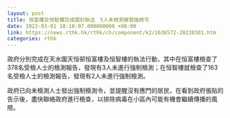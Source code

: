 ```yaml
---
layout: post
title: 恒富樓及恒智樓完成圍封執法　5人未檢測被發強檢令
date: 2022-03-01 18:10:07.000000000 +08:00
link: https://news.rthk.hk/rthk/ch/component/k2/1636572-20220301.htm
categories: rthk
---
```


政府分別完成在天水圍天恒邨恒富樓及恒智樓的執法行動，其中在恒富樓檢查了378名受檢人士的檢測報告，發現有3人未進行強制檢測；在恒智樓就檢查了163名受檢人士的檢測報告，發現有2人未進行強制檢測。

政府已向未檢測人士發出強制檢測令，並提醒沒有應門的居民，在看到政府張貼的告示後，盡快聯絡政府進行檢查，以排除病毒在小區內可能有機會繼續傳播的風險。
